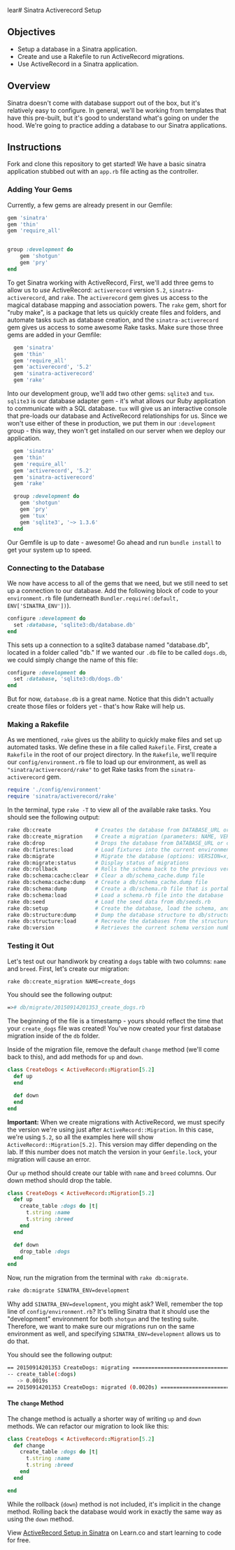 lear# Sinatra Activerecord Setup

## Objectives

- Setup a database in a Sinatra application.
- Create and use a Rakefile to run ActiveRecord migrations.
- Use ActiveRecord in a Sinatra application.

## Overview

Sinatra doesn't come with database support out of the box, but it's relatively
easy to configure. In general, we'll be working from templates that have this
pre-built, but it's good to understand what's going on under the hood. We're
going to practice adding a database to our Sinatra applications.

## Instructions

Fork and clone this repository to get started! We have a basic sinatra
application stubbed out with an `app.rb` file acting as the controller.

### Adding Your Gems

Currently, a few gems are already present in our Gemfile:

```ruby
gem 'sinatra'
gem 'thin'
gem 'require_all'


group :development do
	gem 'shotgun'
	gem 'pry'
end
```

To get Sinatra working with ActiveRecord, First, we'll add three gems to allow
us to _use_ ActiveRecord: `activerecord` version `5.2`, `sinatra-activerecord`,
and `rake`. The `activerecord` gem gives us access to the magical database
mapping and association powers. The `rake` gem, short for "ruby make", is a
package that lets us quickly create files and folders, and automate tasks such
as database creation, and the `sinatra-activerecord` gem gives us access to some
awesome Rake tasks. Make sure those three gems are added in your Gemfile:

```ruby
  gem 'sinatra'
  gem 'thin'
  gem 'require_all'
  gem 'activerecord', '5.2'
  gem 'sinatra-activerecord'
  gem 'rake'
```

Into our development group, we'll add two other gems: `sqlite3` and `tux`.
`sqlite3` is our database adapter gem - it's what allows our Ruby application to
communicate with a SQL database. `tux` will give us an interactive console that
pre-loads our database and ActiveRecord relationships for us. Since we won't use
either of these in production, we put them in our `:development` group - this
way, they won't get installed on our server when we deploy our application.

```ruby
  gem 'sinatra'
  gem 'thin'
  gem 'require_all'
  gem 'activerecord', '5.2'
  gem 'sinatra-activerecord'
  gem 'rake'

  group :development do
    gem 'shotgun'
    gem 'pry'
    gem 'tux'
    gem 'sqlite3', '~> 1.3.6'
  end
```

Our Gemfile is up to date - awesome! Go ahead and run `bundle install` to get
your system up to speed.

### Connecting to the Database

We now have access to all of the gems that we need, but we still need to set up
a connection to our database. Add the following block of code to your
`environment.rb` file (underneath `Bundler.require(:default,
ENV['SINATRA_ENV'])`).

```ruby
configure :development do
  set :database, 'sqlite3:db/database.db'
end
```

This sets up a connection to a sqlite3 database named "database.db", located in
a folder called "db." If we wanted our `.db` file to be called `dogs.db`, we
could simply change the name of this file:

```ruby
configure :development do
  set :database, 'sqlite3:db/dogs.db'
end
```

But for now, `database.db` is a great name. Notice that this didn't actually
create those files or folders yet - that's how Rake will help us.

### Making a Rakefile

As we mentioned, `rake` gives us the ability to quickly make files and set up
automated tasks. We define these in a file called `Rakefile`. First, create a
`Rakefile` in the root of our project directory. In the `Rakefile`, we'll
require our `config/environment.rb` file to load up our environment, as well as
`"sinatra/activerecord/rake"` to get Rake tasks from the `sinatra-activerecord`
gem.

```ruby
require './config/environment'
require 'sinatra/activerecord/rake'
```

In the terminal, type `rake -T` to view all of the available rake tasks. You
should see the following output:

```bash
rake db:create              # Creates the database from DATABASE_URL or config/database.yml for...
rake db:create_migration    # Create a migration (parameters: NAME, VERSION)
rake db:drop                # Drops the database from DATABASE_URL or config/database.yml for t...
rake db:fixtures:load       # Load fixtures into the current environment's database
rake db:migrate             # Migrate the database (options: VERSION=x, VERBOSE=false, SCOPE=blog)
rake db:migrate:status      # Display status of migrations
rake db:rollback            # Rolls the schema back to the previous version (specify steps w/ S...
rake db:schema:cache:clear  # Clear a db/schema_cache.dump file
rake db:schema:cache:dump   # Create a db/schema_cache.dump file
rake db:schema:dump         # Create a db/schema.rb file that is portable against any DB suppor...
rake db:schema:load         # Load a schema.rb file into the database
rake db:seed                # Load the seed data from db/seeds.rb
rake db:setup               # Create the database, load the schema, and initialize with the see...
rake db:structure:dump      # Dump the database structure to db/structure.sql
rake db:structure:load      # Recreate the databases from the structure.sql file
rake db:version             # Retrieves the current schema version number
```

### Testing it Out

Let's test out our handiwork by creating a `dogs` table with two columns: `name`
and `breed`. First, let's create our migration:

```bash
rake db:create_migration NAME=create_dogs
```

You should see the following output:

```bash
=># db/migrate/20150914201353_create_dogs.rb
```

The beginning of the file is a timestamp - yours should reflect the time that
your `create_dogs` file was created! You've now created your first database
migration inside of the `db` folder.

Inside of the migration file, remove the default `change` method (we'll come
back to this), and add methods for `up` and `down`.

```ruby
class CreateDogs < ActiveRecord::Migration[5.2]
  def up
  end

  def down
  end
end
```

**Important:** When we create migrations with ActiveRecord, we must specify the
version we're using just after `ActiveRecord::Migration`. In this case, we're
using `5.2`, so all the examples here will show `ActiveRecord::Migration[5.2]`.
This version may differ depending on the lab. If this number does not match
the version in your `Gemfile.lock`, your migration will cause an error.

Our `up` method should create our table with `name` and `breed` columns. Our
down method should drop the table.

```ruby
class CreateDogs < ActiveRecord::Migration[5.2]
  def up
    create_table :dogs do |t|
      t.string :name
      t.string :breed
    end
  end

  def down
    drop_table :dogs
  end
end
```

Now, run the migration from the terminal with `rake db:migrate`.

```bash
rake db:migrate SINATRA_ENV=development
```

Why add `SINATRA_ENV=development`, you might ask? Well, remember the top line of
`config/environment.rb`? It's telling Sinatra that it should use the
"development" environment for both `shotgun` and the testing suite. Therefore,
we want to make sure our migrations run on the same environment as well, and
specifying `SINATRA_ENV=development` allows us to do that.

You should see the following output:

```bash
== 20150914201353 CreateDogs: migrating =======================================
-- create_table(:dogs)
   -> 0.0019s
== 20150914201353 CreateDogs: migrated (0.0020s) ==============================
```

#### The `change` Method

The change method is actually a shorter way of writing `up` and `down` methods.
We can refactor our migration to look like this:

```rb
class CreateDogs < ActiveRecord::Migration[5.2]
  def change
    create_table :dogs do |t|
      t.string :name
      t.string :breed
    end
  end

end
```

While the rollback (`down`) method is not included, it's implicit in the change
method. Rolling back the database would work in exactly the same way as using
the `down` method.

<p class='util--hide'>View <a href='https://learn.co/lessons/sinatra-activerecord-setup'>ActiveRecord Setup in Sinatra</a> on Learn.co and start learning to code for free.</p>
